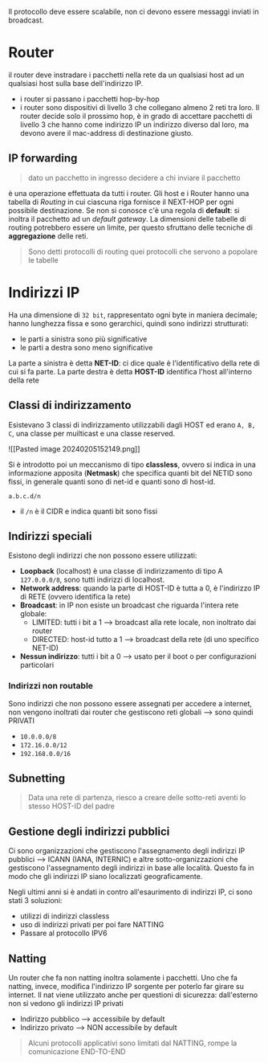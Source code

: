 
Il protocollo deve essere scalabile, non ci devono essere messaggi inviati in broadcast. 

# Router

il router deve instradare i pacchetti nella rete da un qualsiasi host ad un qualsiasi host sulla base dell'indirizzo IP.
- i router si passano i pacchetti hop-by-hop 
- i router sono dispositivi di livello 3 che collegano almeno 2 reti tra loro.
Il router decide solo il prossimo hop, è in grado di accettare pacchetti di livello 3 che hanno come indirizzo IP un indirizzo diverso dal loro, ma devono avere il mac-address di destinazione giusto.

## IP forwarding

> dato un pacchetto in ingresso decidere a chi inviare il pacchetto

è una  operazione effettuata da tutti i router. Gli host e i Router hanno una tabella di *Routing* in cui ciascuna riga fornisce il NEXT-HOP per ogni possibile destinazione. Se non si conosce c'è una regola di **default**: si inoltra il pacchetto ad un _default gateway_.
La dimensioni delle tabelle di routing potrebbero essere un limite, per questo sfruttano delle tecniche di **aggregazione** delle reti.

> Sono detti protocolli di routing quei protocolli che servono a popolare le tabelle

# Indirizzi IP

Ha una dimensione di `32 bit`, rappresentato ogni byte in maniera decimale; hanno lunghezza fissa e sono gerarchici, quindi sono indirizzi strutturati:
- le parti a sinistra sono più significative
- le parti a destra sono meno significative

La parte a sinistra è detta **NET-ID**: ci dice quale è l'identificativo della rete di cui si fa parte.
La parte destra è detta **HOST-ID** identifica l'host all'interno della rete 

## Classi di indirizzamento

Esistevano 3 classi di indirizzamento utilizzabili dagli HOST ed erano `A, B, C`, una classe per muilticast e una classe reserved.

 ![[Pasted image 20240205152149.png]]

Si è introdotto poi un meccanismo di tipo **classless**, ovvero si indica in una informazione apposita (**Netmask**) che specifica quanti bit del NETID sono fissi, in generale quanti sono di net-id e quanti sono di host-id.

```
a.b.c.d/n
```

- il  `/n` è il CIDR e indica quanti bit sono fissi

## Indirizzi speciali

Esistono degli indirizzi che non possono essere utilizzati:
- **Loopback** (localhost) è una classe di indirizzamento di tipo A `127.0.0.0/8`, sono tutti indirizzi di localhost.
- **Network address**: quando la parte di HOST-ID è tutta a 0, è l'indirizzo IP di RETE (ovvero identifica la rete)
- **Broadcast**: in IP non esiste un broadcast che riguarda l'intera rete globale:
	- LIMITED: tutti i bit a 1 --> broadcast alla rete locale, non inoltrato dai router
	- DIRECTED: host-id tutto a 1 --> broadcast della rete (di uno specifico NET-ID)
- **Nessun indirizzo**: tutti i bit a 0 --> usato per il boot o per configurazioni particolari
### Indirizzi non routable

Sono indirizzi che non possono essere assegnati per accedere a internet, non vengono inoltrati dai router che gestiscono reti globali --> sono quindi PRIVATI
- `10.0.0.0/8`
- `172.16.0.0/12`
- `192.168.0.0/16`

## Subnetting

> Data una rete di partenza, riesco a creare delle sotto-reti aventi lo stesso HOST-ID del padre

## Gestione degli indirizzi pubblici

Ci sono organizzazioni che gestiscono l'assegnamento degli indirizzi IP pubblici --> ICANN (IANA, INTERNIC) e altre sotto-organizzazioni che gestiscono l'assegnamento degli indirizzi in base alle località. Questo fa in modo che gli indirizzi IP siano localizzati geograficamente. 

Negli ultimi anni si è andati in contro all'esaurimento di indirizzi IP, ci sono stati 3 soluzioni:
- utilizzi di indirizzi classless
- uso di indirizzi privati per poi fare NATTING
- Passare al protocollo IPV6

## Natting

Un router che fa non natting inoltra solamente i pacchetti. Uno che fa natting, invece, modifica l'indirizzo IP sorgente per poterlo far girare su internet.
Il nat viene utilizzato anche per questioni di sicurezza: dall'esterno non si vedono gli indirizzi IP privati
- Indirizzo pubblico --> accessibile by default
- Indirizzo privato --> NON accessibile by default

> Alcuni protocolli applicativi sono limitati dal NATTING, rompe la comunicazione END-TO-END

